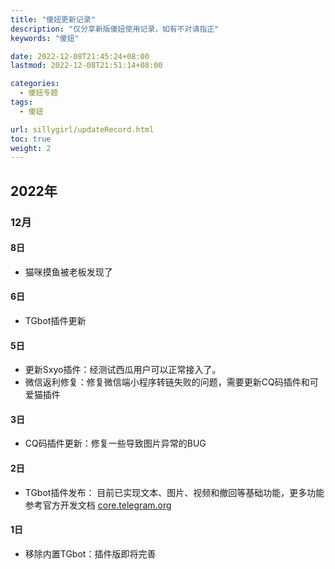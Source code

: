 ```yaml
---
title: "傻妞更新记录"
description: "仅分享新版傻妞使用记录，如有不对请指正"
keywords: "傻妞"

date: 2022-12-08T21:45:24+08:00
lastmod: 2022-12-08T21:51:14+08:00

categories:
  - 傻妞专题
tags:
  - 傻妞

url: sillygirl/updateRecord.html
toc: true
weight: 2
---
```


## 2022年

### 12月

#### 8日

- 猫咪摸鱼被老板发现了

#### 6日

- TGbot插件更新

#### 5日

- 更新Sxyo插件：经测试西瓜用户可以正常接入了。
- 微信返利修复：修复微信端小程序转链失败的问题，需要更新CQ码插件和可爱猫插件

#### 3日

- CQ码插件更新：修复一些导致图片异常的BUG

#### 2日

- TGbot插件发布： 目前已实现文本、图片、视频和撤回等基础功能，更多功能参考官方开发文档 [core.telegram.org](https://core.telegram.org/bots/api)

#### 1日

- 移除内置TGbot：插件版即将完善